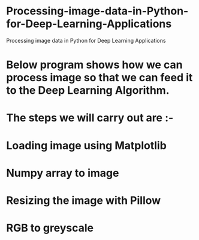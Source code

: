 # Processing-image-data-in-Python-for-Deep-Learning-Applications
Processing image data in Python for Deep Learning Applications

# Below program shows how we can process image so that we can feed it to the Deep Learning Algorithm.
# The steps we will carry out are :-

# Loading image using Matplotlib
# Numpy array to image
# Resizing the image with Pillow
# RGB to greyscale
